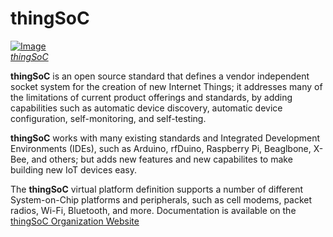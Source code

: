 # thingSoC

[![Image](http://thingsoc.github.io/img/projects/thingSoC/thingSoC_thumb.png?raw=true)  
*thingSoC*](http://thingsoc.github.io)

**thingSoC** is an open source standard that defines a
vendor independent socket system for the creation of new Internet Things;
it addresses many of the limitations of current product offerings
and standards, by adding capabilities such as automatic device discovery, 
automatic device configuration, self-monitoring, and self-testing. 

**thingSoC** works with many existing standards and Integrated Development Environments (IDEs),
such as Arduino, rfDuino, Raspberry Pi, Beaglbone, X-Bee, and others;
but adds  new features and new capabilites to make building new IoT devices easy.

The **thingSoC** virtual platform definition supports a number of different System-on-Chip platforms and peripherals,
such as cell modems, packet radios, Wi-Fi, Bluetooth, and more. 
Documentation is available on the [thingSoC Organization Website](http://thingSoC.github.io)


